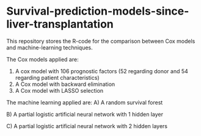 # Survival-prediction-models-since-liver-transplantation
This repository stores the R-code for the comparison between Cox models and machine-learning techniques.

The Cox models applied are: 
1) A cox model with 106 prognostic factors (52 regarding donor and 54 regarding patient characteristics)
2) A Cox model with backward elimination
3) A Cox model with LASSO selection

The machine learning applied are:
A) A random survival forest

B) A partial logistic artificial neural network with 1 hidden layer

C) A partial logistic artificial neural network with 2 hidden layers
